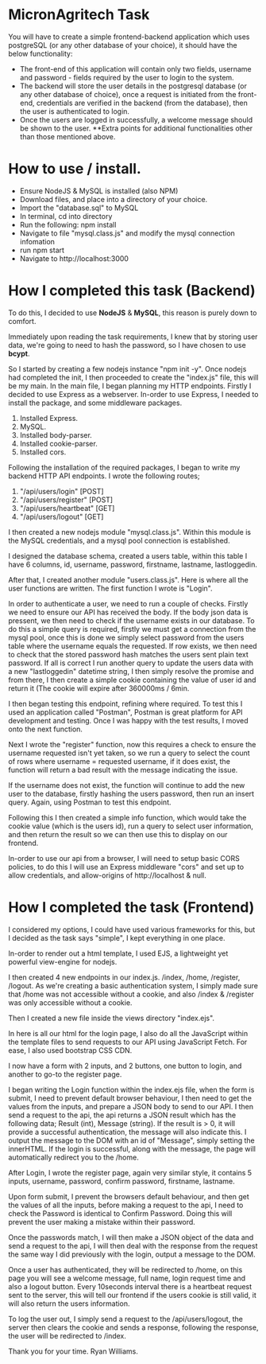 # MicronAgritech Task
You will have to create a simple frontend-backend application which uses postgreSQL (or any other database of your choice), it should have the below functionality:
- The front-end of this application will contain only two fields, username and password - fields required by the user to login to the system.
- The backend will store the user details in the postgresql database (or any other database of choice), once a request is initiated from the front-end, credentials are verified in the backend (from the database), then the user is authenticated to login.
- Once the users are logged in successfully, a welcome message should be shown to the user.
**Extra points for additional functionalities other than those mentioned above.

# How to use / install.
- Ensure NodeJS & MySQL is installed (also NPM)
- Download files, and place into a directory of your choice.
- Import the "database.sql" to MySQL
- In terminal, cd into directory
- Run the following: npm install
- Navigate to file "mysql.class.js" and modify the mysql connection infomation
- run npm start
- Navigate to http://localhost:3000

# How I completed this task (Backend)
To do this, I decided to use **NodeJS** & **MySQL**, this reason is purely down to comfort.

Immediately upon reading the task requirements, I knew that by storing user data, we're going to need to hash the password, so I have chosen to use **bcypt**.


So I started by creating a few nodejs instance "npm init -y". Once nodejs had completed the init, I then proceeded to create the "index.js" file, this will be my main.
In the main file, I began planning my HTTP endpoints. Firstly I decided to use Express as a webserver. In-order to use Express, I needed to install the package, and some middleware packages.
1. Installed Express.
1. MySQL.
1. Installed body-parser.
1. Installed cookie-parser.
1. Installed cors.

Following the installation of the required packages, I began to write my backend HTTP API endpoints.
I wrote the following routes;
1. "/api/users/login" [POST]
1. "/api/users/register" [POST]
1. "/api/users/heartbeat" [GET]
1. "/api/users/logout" [GET]

I then created a new nodejs module "mysql.class.js". Within this module is the MySQL credentials, and a mysql pool connection is established.

I designed the database schema, created a users table, within this table I have 6 columns, id, username, password, firstname, lastname, lastloggedin.

After that, I created another module "users.class.js". Here is where all the user functions are written. 
The first function I wrote is "Login".

In order to authenticate a user, we need to run a couple of checks. Firstly we need to ensure our API has received the body. If the body json data is pressent, we then need to check if the username exists in our database. To do this a simple query is required, firstly we must get a connection from the mysql pool, once this is done we simply select password from the users table where the username equals the requested. If row exists, we then need to check that the stored password hash matches the users sent plain text password. If all is correct I run another query to update the users data with a new "lastloggedin" datetime string, I then simply resolve the promise and from there, I then create a simple cookie containing the value of user id and return it (The cookie will expire after 360000ms / 6min.

I then began testing this endpoint, refining where required. To test this I used an application called "Postman", Postman is great platform for API development and testing.
Once I was happy with the test results, I moved onto the next function.

Next I wrote the "register" function, now this requires a check to ensure the username requested isn't yet taken, so we run a query to select the count of rows where username = requested username, if it does exist, the function will return a bad result with the message indicating the issue.

If the username does not exist, the function will continue to add the new user to the database, firstly hashing the users password, then run an insert query.
Again, using Postman to test this endpoint.

Following this I then created a simple info function, which would take the cookie value (which is the users id), run a query to select user information, and then return the result so we can then use this to display on our frontend.

In-order to use our api from a browser, I will need to setup basic CORS policies, to do this I will use an Express middleware "cors" and set up to allow credentials, and allow-origins of http://localhost & null.

# How I completed the task (Frontend)
I considered my options, I could have used various frameworks for this, but I decided as the task says "simple", I kept everything in one place.

In-order to render out a html template, I used EJS, a lightweight yet powerful view-engine for nodejs.

I then created 4 new endpoints in our index.js. /index, /home, /register, /logout. As we're creating a basic authentication system, I simply made sure that /home was not accessible without a cookie, and also /index & /register was only accessible without a cookie.

Then I created a new file inside the views directory "index.ejs".

In here is all our html for the login page, I also do all the JavaScript within the template files to send requests to our API using JavaScript Fetch. For ease, I also used bootstrap CSS CDN.

I now have a form with 2 inputs, and 2 buttons, one button to login, and another to go-to the register page.

I began writing the Login function within the index.ejs file, when the form is submit, I need to prevent default browser behaviour, I then need to get the values from the inputs, and prepare a JSON body to send to our API.
I then send a request to the api, the api returns a JSON result which has the following data; Result (int), Message (string). If the result is > 0, it will provide a successful authentication, the message will also indicate this. 
I output the message to the DOM with an id of "Message", simply setting the innerHTML. If the login is successful, along with the message, the page will automatically redirect you to the /home.

After Login, I wrote the register page, again very similar style, it contains 5 inputs, username, password, confirm password, firstname, lastname.

Upon form submit, I prevent the browsers default behaviour, and then get the values of all the inputs, before making a request to the api, I need to check the Password is identical to Confirm Password. Doing this will prevent the user making a mistake within their password.

Once the passwords match, I will then make a JSON object of the data and send a request to the api, I will then deal with the response from the request the same way I did previously with the login, output a message to the DOM.

Once a user has authenticated, they will be redirected to /home, on this page you will see a welcome message, full name, login request time and also a logout button.
Every 10seconds interval there is a heartbeat request sent to the server, this will tell our frontend if the users cookie is still valid, it will also return the users information.

To log the user out, I simply send a request to the /api/users/logout, the server then clears the cookie and sends a response, following the response, the user will be redirected to /index.


Thank you for your time.
Ryan Williams.
